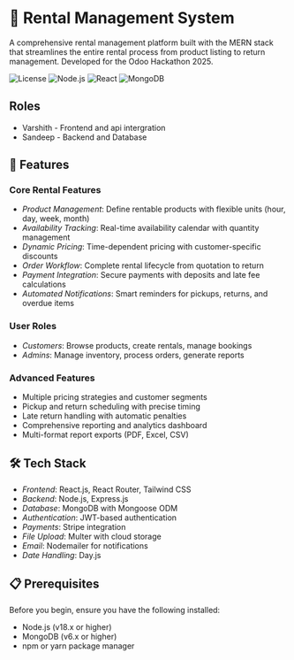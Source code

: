 # 🏪 Rental Management System

A comprehensive rental management platform built with the MERN stack that streamlines the entire rental process from product listing to return management. Developed for the Odoo Hackathon 2025.

![License](https://img.shields.io/badge/license-MIT-blue.svg)
![Node.js](https://img.shields.io/badge/node.js-18.x-green.svg)
![React](https://img.shields.io/badge/react-18.x-blue.svg)
![MongoDB](https://img.shields.io/badge/mongodb-6.x-green.svg)

## Roles

- Varshith - Frontend and api intergration 
- Sandeep - Backend and Database

## 🚀 Features

### Core Rental Features
- *Product Management*: Define rentable products with flexible units (hour, day, week, month)
- *Availability Tracking*: Real-time availability calendar with quantity management
- *Dynamic Pricing*: Time-dependent pricing with customer-specific discounts
- *Order Workflow*: Complete rental lifecycle from quotation to return
- *Payment Integration*: Secure payments with deposits and late fee calculations
- *Automated Notifications*: Smart reminders for pickups, returns, and overdue items

### User Roles
- *Customers*: Browse products, create rentals, manage bookings
- *Admins*: Manage inventory, process orders, generate reports

### Advanced Features
- Multiple pricing strategies and customer segments
- Pickup and return scheduling with precise timing
- Late return handling with automatic penalties
- Comprehensive reporting and analytics dashboard
- Multi-format report exports (PDF, Excel, CSV)

## 🛠 Tech Stack

- *Frontend*: React.js, React Router, Tailwind CSS
- *Backend*: Node.js, Express.js
- *Database*: MongoDB with Mongoose ODM
- *Authentication*: JWT-based authentication
- *Payments*: Stripe integration
- *File Upload*: Multer with cloud storage
- *Email*: Nodemailer for notifications
- *Date Handling*: Day.js

## 📋 Prerequisites

Before you begin, ensure you have the following installed:
- Node.js (v18.x or higher)
- MongoDB (v6.x or higher)
- npm or yarn package manager

